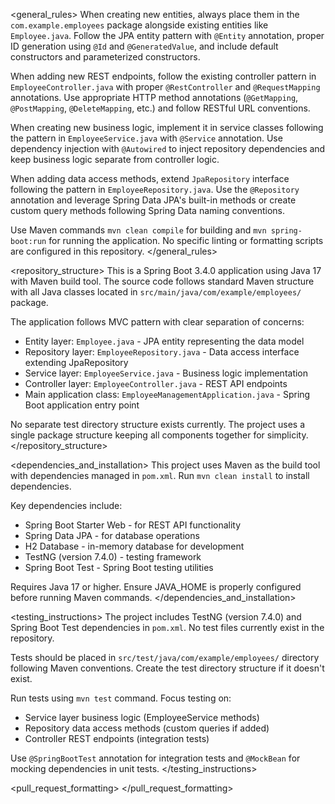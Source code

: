 <general_rules>
When creating new entities, always place them in the `com.example.employees` package alongside existing entities like `Employee.java`. Follow the JPA entity pattern with `@Entity` annotation, proper ID generation using `@Id` and `@GeneratedValue`, and include default constructors and parameterized constructors.

When adding new REST endpoints, follow the existing controller pattern in `EmployeeController.java` with proper `@RestController` and `@RequestMapping` annotations. Use appropriate HTTP method annotations (`@GetMapping`, `@PostMapping`, `@DeleteMapping`, etc.) and follow RESTful URL conventions.

When creating new business logic, implement it in service classes following the pattern in `EmployeeService.java` with `@Service` annotation. Use dependency injection with `@Autowired` to inject repository dependencies and keep business logic separate from controller logic.

When adding data access methods, extend `JpaRepository` interface following the pattern in `EmployeeRepository.java`. Use the `@Repository` annotation and leverage Spring Data JPA's built-in methods or create custom query methods following Spring Data naming conventions.

Use Maven commands `mvn clean compile` for building and `mvn spring-boot:run` for running the application. No specific linting or formatting scripts are configured in this repository.
</general_rules>

<repository_structure>
This is a Spring Boot 3.4.0 application using Java 17 with Maven build tool. The source code follows standard Maven structure with all Java classes located in `src/main/java/com/example/employees/` package.

The application follows MVC pattern with clear separation of concerns:
- Entity layer: `Employee.java` - JPA entity representing the data model
- Repository layer: `EmployeeRepository.java` - Data access interface extending JpaRepository
- Service layer: `EmployeeService.java` - Business logic implementation
- Controller layer: `EmployeeController.java` - REST API endpoints
- Main application class: `EmployeeManagementApplication.java` - Spring Boot application entry point

No separate test directory structure exists currently. The project uses a single package structure keeping all components together for simplicity.
</repository_structure>

<dependencies_and_installation>
This project uses Maven as the build tool with dependencies managed in `pom.xml`. Run `mvn clean install` to install dependencies.

Key dependencies include:
- Spring Boot Starter Web - for REST API functionality
- Spring Data JPA - for database operations
- H2 Database - in-memory database for development
- TestNG (version 7.4.0) - testing framework
- Spring Boot Test - Spring Boot testing utilities

Requires Java 17 or higher. Ensure JAVA_HOME is properly configured before running Maven commands.
</dependencies_and_installation>

<testing_instructions>
The project includes TestNG (version 7.4.0) and Spring Boot Test dependencies in `pom.xml`. No test files currently exist in the repository.

Tests should be placed in `src/test/java/com/example/employees/` directory following Maven conventions. Create the test directory structure if it doesn't exist.

Run tests using `mvn test` command. Focus testing on:
- Service layer business logic (EmployeeService methods)
- Repository data access methods (custom queries if added)
- Controller REST endpoints (integration tests)

Use `@SpringBootTest` annotation for integration tests and `@MockBean` for mocking dependencies in unit tests.
</testing_instructions>

<pull_request_formatting>
</pull_request_formatting>
